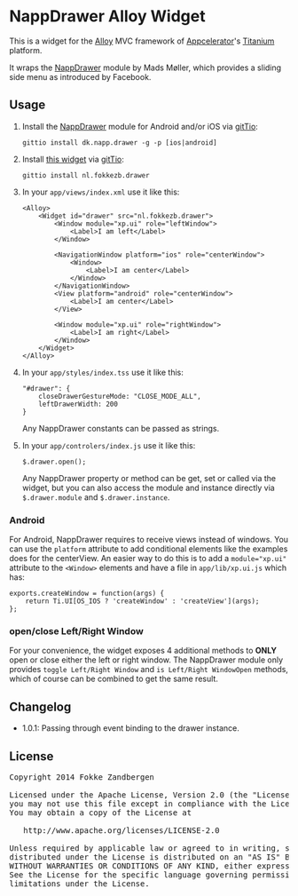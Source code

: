 # NappDrawer Alloy Widget
This is a widget for the [Alloy](http://projects.appcelerator.com/alloy/docs/Alloy-bootstrap/index.html) MVC framework of [Appcelerator](http://www.appcelerator.com)'s [Titanium](http://www.appcelerator.com/platform) platform.

It wraps the [NappDrawer](http://gitt.io/component/dk.napp.drawer) module by Mads Møller, which provides a sliding side menu as introduced by Facebook.

## Usage
1. Install the [NappDrawer](http://gitt.io/component/dk.napp.drawer) module for Android and/or iOS via [gitTio](http://gitt.io):

    `gittio install dk.napp.drawer -g -p [ios|android]`

2. Install [this widget](http://gitt.io/component/nl.fokkezb.drawer) via [gitTio](http://gitt.io):

	`gittio install nl.fokkezb.drawer`
	
3. In your `app/views/index.xml` use it like this:

	```
	<Alloy>
		<Widget id="drawer" src="nl.fokkezb.drawer">
			<Window module="xp.ui" role="leftWindow">
				<Label>I am left</Label>
			</Window>
			
			<NavigationWindow platform="ios" role="centerWindow">
				<Window>
					<Label>I am center</Label>
				</Window>
			</NavigationWindow>
			<View platform="android" role="centerWindow">
				<Label>I am center</Label>
			</View>
			
			<Window module="xp.ui" role="rightWindow">
				<Label>I am right</Label>
			</Window>
		</Widget>
	</Alloy>
	```
	
4. In your `app/styles/index.tss` use it like this:

	```
	"#drawer": {
		closeDrawerGestureMode: "CLOSE_MODE_ALL",
		leftDrawerWidth: 200
	}
	```
	
	Any NappDrawer constants can be passed as strings.
	
5. In your `app/controlers/index.js` use it like this:

	```
	$.drawer.open();
	```
	
	Any NappDrawer property or method can be get, set or called via the widget, but you can also access the module and instance directly via `$.drawer.module` and `$.drawer.instance`.

### Android
For Android, NappDrawer requires to receive views instead of windows. You can use the `platform` attribute to add conditional elements like the examples does for the centerView. An easier way to do this is to add a `module="xp.ui"` attribute to the `<Window>` elements and have a file in `app/lib/xp.ui.js` which has:

```
exports.createWindow = function(args) {
	return Ti.UI[OS_IOS ? 'createWindow' : 'createView'](args);
};
```

### open/close Left/Right Window
For your convenience, the widget exposes 4 additional methods to **ONLY** open or close either the left or right window. The NappDrawer module only provides `toggle Left/Right Window` and `is Left/Right WindowOpen` methods, which of course can be combined to get the same result.

## Changelog
- 1.0.1: Passing through event binding to the drawer instance.

## License

<pre>
Copyright 2014 Fokke Zandbergen

Licensed under the Apache License, Version 2.0 (the "License");
you may not use this file except in compliance with the License.
You may obtain a copy of the License at

   http://www.apache.org/licenses/LICENSE-2.0

Unless required by applicable law or agreed to in writing, software
distributed under the License is distributed on an "AS IS" BASIS,
WITHOUT WARRANTIES OR CONDITIONS OF ANY KIND, either express or implied.
See the License for the specific language governing permissions and
limitations under the License.
</pre>